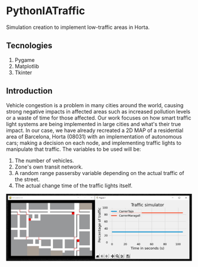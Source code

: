 # PythonIATraffic
Simulation creation to implement low-traffic areas in Horta.

## Tecnologies
1. Pygame
2. Matplotlib
3. Tkinter

## Introduction
Vehicle congestion is a problem in many cities around the world, causing strong negative impacts in affected areas such as increased pollution levels or a waste of  time for those affected. 
Our work focuses on how smart traffic light systems are being implemented in large cities and what's their true impact.
In our case, we have already recreated a 2D MAP of a residential area of Barcelona, Horta (08031) with an implementation of autonomous cars; making a decision on each node, and implementing traffic lights to manipulate that traffic.
The variables to be used will be: 
1. The number of vehicles.
2. Zone's own transit network.
3. A random range passersby variable depending on the actual traffic of the street.
4. The actual change time of the traffic lights itself.

<p align="center">
  <img src=/image/GithubSimulation.JPG alt="Initial Simulation Proposal"/>
</p>
